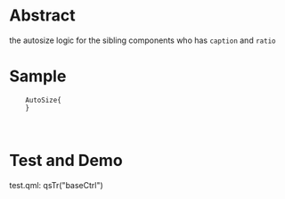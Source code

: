 # Abstract
the autosize logic for the sibling components who has `caption` and `ratio`  

# Sample 
```
    AutoSize{
    }
```  
</br>

# Test and Demo
test.qml: qsTr("baseCtrl")  
</br>